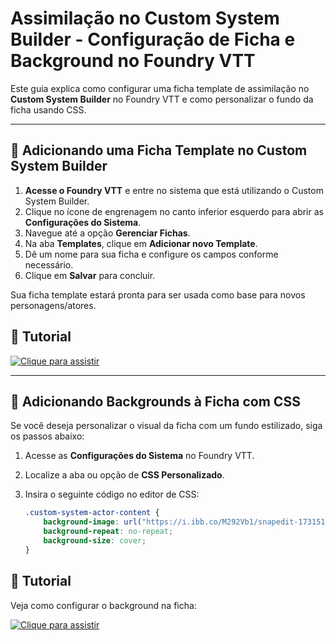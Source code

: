 # Assimilação no Custom System Builder - Configuração de Ficha e Background no Foundry VTT

Este guia explica como configurar uma ficha template de assimilação no **Custom System Builder** no Foundry VTT e como personalizar o fundo da ficha usando CSS.

---

## 📝 Adicionando uma Ficha Template no Custom System Builder

1. **Acesse o Foundry VTT** e entre no sistema que está utilizando o Custom System Builder.
2. Clique no ícone de engrenagem no canto inferior esquerdo para abrir as **Configurações do Sistema**.
3. Navegue até a opção **Gerenciar Fichas**.
4. Na aba **Templates**, clique em **Adicionar novo Template**.
5. Dê um nome para sua ficha e configure os campos conforme necessário.
6. Clique em **Salvar** para concluir.

Sua ficha template estará pronta para ser usada como base para novos personagens/atores.

## 🎥 Tutorial

[![Clique para assistir](https://via.placeholder.com/400x200.png?text=Video+Preview)](https://streamable.com/04oypn)

---

## 🎨 Adicionando Backgrounds à Ficha com CSS

Se você deseja personalizar o visual da ficha com um fundo estilizado, siga os passos abaixo:

1. Acesse as **Configurações do Sistema** no Foundry VTT.
2. Localize a aba ou opção de **CSS Personalizado**.
3. Insira o seguinte código no editor de CSS:

   ```css
   .custom-system-actor-content {
       background-image: url("https://i.ibb.co/M292Vb1/snapedit-1731517092435.png");
       background-repeat: no-repeat;	
       background-size: cover;
   }
## 🎥 Tutorial

Veja como configurar o background na ficha:

[![Clique para assistir](https://via.placeholder.com/400x200.png?text=Video+Preview)](https://streamable.com/em49ya)

